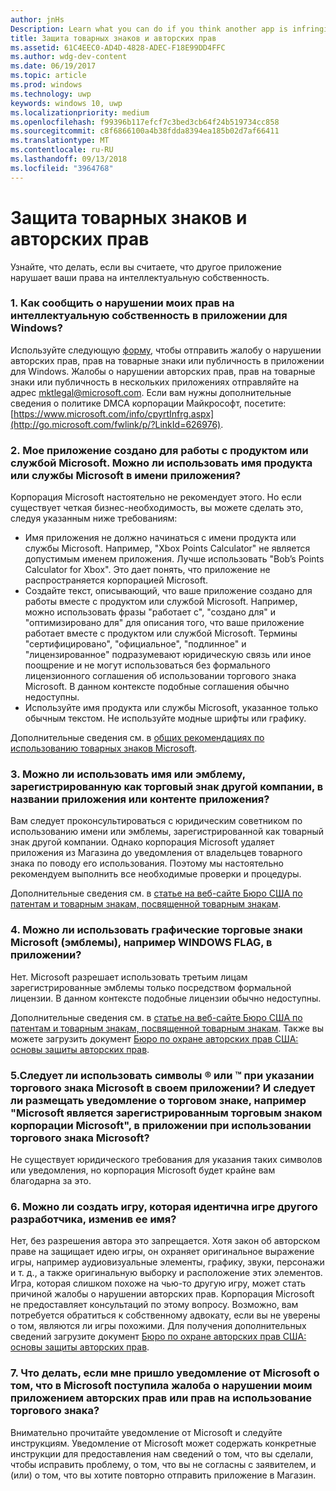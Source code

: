 ```yaml
---
author: jnHs
Description: Learn what you can do if you think another app is infringing on your intellectual property rights.
title: Защита товарных знаков и авторских прав
ms.assetid: 61C4EEC0-AD4D-4828-ADEC-F18E99DD4FFC
ms.author: wdg-dev-content
ms.date: 06/19/2017
ms.topic: article
ms.prod: windows
ms.technology: uwp
keywords: windows 10, uwp
ms.localizationpriority: medium
ms.openlocfilehash: f99396b117efcf7c3bed3cb64f24b519734cc858
ms.sourcegitcommit: c8f6866100a4b38fdda8394ea185b02d7af66411
ms.translationtype: MT
ms.contentlocale: ru-RU
ms.lasthandoff: 09/13/2018
ms.locfileid: "3964768"
---
```

# <a name="trademark-and-copyright-protection"></a>Защита товарных знаков и авторских прав


Узнайте, что делать, если вы считаете, что другое приложение нарушает ваши права на интеллектуальную собственность.

### <a name="1-how-may-i-report-an-infringement-of-my-intellectual-property-rights-within-a-windows-app"></a>1. Как сообщить о нарушении моих прав на интеллектуальную собственность в приложении для Windows?


Используйте следующую [форму](http://go.microsoft.com/fwlink/p/?LinkId=273879), чтобы отправить жалобу о нарушении авторских прав, прав на товарные знаки или публичность в приложении для Windows. Жалобы о нарушении авторских прав, прав на товарные знаки или публичность в нескольких приложениях отправляйте на адрес mktlegal@microsoft.com. Если вам нужны дополнительные сведения о политике DMCA корпорации Майкрософт, посетите: [https://www.microsoft.com/info/cpyrtInfrg.aspx](http://go.microsoft.com/fwlink/p/?LinkId=626976).

### <a name="2-i-created-my-app-to-work-with-a-microsoft-productservice-may-i-use-the-microsoft-productservice-name-in-the-name-of-my-app"></a>2. Мое приложение создано для работы с продуктом или службой Microsoft. Можно ли использовать имя продукта или службы Microsoft в имени приложения?


Корпорация Microsoft настоятельно не рекомендует этого. Но если существует четкая бизнес-необходимость, вы можете сделать это, следуя указанным ниже требованиям:

-   Имя приложения не должно начинаться с имени продукта или службы Microsoft. Например, "Xbox Points Calculator" не является допустимым именем приложения. Лучше использовать "Bob’s Points Calculator for Xbox". Это дает понять, что приложение не распространяется корпорацией Microsoft.
-   Создайте текст, описывающий, что ваше приложение создано для работы вместе с продуктом или службой Microsoft. Например, можно использовать фразы "работает с", "создано для" и "оптимизировано для" для описания того, что ваше приложение работает вместе с продуктом или службой Microsoft. Термины "сертифицировано", "официальное", "подлинное" и "лицензированное" подразумевают юридическую связь или иное поощрение и не могут использоваться без формального лицензионного соглашения об использовании торгового знака Microsoft. В данном контексте подобные соглашения обычно недоступны.
-   Используйте имя продукта или службы Microsoft, указанное только обычным текстом. Не используйте модные шрифты или графику.

Дополнительные сведения см. в [общих рекомендациях по использованию товарных знаков Microsoft](http://go.microsoft.com/fwlink/p/?LinkId=225434).

### <a name="3-is-it-ok-if-i-use-the-trademarked-name-or-logo-of-another-company-in-the-title-of-my-app-or-as-part-of-the-content-of-my-app"></a>3. Можно ли использовать имя или эмблему, зарегистрированную как торговый знак другой компании, в названии приложения или контенте приложения?


Вам следует проконсультироваться с юридическим советником по использованию имени или эмблемы, зарегистрированной как товарный знак другой компании. Однако корпорация Microsoft удаляет приложения из Магазина до уведомления от владельцев товарного знака по поводу его использования. Поэтому мы настоятельно рекомендуем выполнить все необходимые проверки и процедуры.

Дополнительные сведения см. в [статье на веб-сайте Бюро США по патентам и товарным знакам, посвященной товарным знакам](http://go.microsoft.com/fwlink/p/?LinkId=225271).

### <a name="4-may-i-use-microsofts-graphical-trademarks-logos-such-as-the-windows-flag-logo-in-my-app"></a>4. Можно ли использовать графические торговые знаки Microsoft (эмблемы), например WINDOWS FLAG, в приложении?


Нет. Microsoft разрешает использовать третьим лицам зарегистрированные эмблемы только посредством формальной лицензии. В данном контексте подобные лицензии обычно недоступны.

Дополнительные сведения см. в [статье на веб-сайте Бюро США по патентам и товарным знакам, посвященной товарным знакам](http://go.microsoft.com/fwlink/p/?LinkId=225271). Также вы можете загрузить документ [Бюро по охране авторских прав США: основы защиты авторских прав](http://go.microsoft.com/fwlink/p/?LinkID=225273).

### <a name="5-do-i-need-to-use-registered--or-trademark--symbols-when-i-refer-to-a-microsoft-trademark-in-my-app-and-must-i-when-using-a-microsoft-trademark-place-a-trademark-attribution-notice-in-my-app-for-example-microsoft-is-a-registered-trademark-of-the-microsoft-corporation"></a>5.Следует ли использовать символы ® или ™ при указании торгового знака Microsoft в своем приложении? И следует ли размещать уведомление о торговом знаке, например "Microsoft является зарегистрированным торговым знаком корпорации Microsoft", в приложении при использовании торгового знака Microsoft?


Не существует юридического требования для указания таких символов или уведомления, но корпорация Microsoft будет крайне вам благодарна за это.

### <a name="6-is-it-ok-if-i-make-a-game-that-is-identical-to-someone-elses-game-as-long-as-i-change-the-name"></a>6. Можно ли создать игру, которая идентична игре другого разработчика, изменив ее имя?


Нет, без разрешения автора это запрещается. Хотя закон об авторском праве на защищает идею игры, он охраняет оригинальное выражение игры, например аудиовизуальные элементы, графику, звуки, персонажи и т. д., а также оригинальную выборку и расположение этих элементов. Игра, которая слишком похоже на чью-то другую игру, может стать причиной жалобы о нарушении авторских прав. Корпорация Microsoft не предоставляет консультаций по этому вопросу. Возможно, вам потребуется обратиться к собственному адвокату, если вы не уверены о том, являются ли игры похожими. Для получения дополнительных сведений загрузите документ [Бюро по охране авторских прав США: основы защиты авторских прав](http://go.microsoft.com/fwlink/p/?LinkID=225273).

### <a name="7-what-should-i-do-if-i-get-a-notice-from-microsoft-telling-me-it-has-received-a-complaint-that-my-app-infringes-a-trademark-or-copyright"></a>7. Что делать, если мне пришло уведомление от Microsoft о том, что в Microsoft поступила жалоба о нарушении моим приложением авторских прав или прав на использование торгового знака?


Внимательно прочитайте уведомление от Microsoft и следуйте инструкциям. Уведомление от Microsoft может содержать конкретные инструкции для предоставления нам сведений о том, что вы сделали, чтобы исправить проблему, о том, что вы не согласны с заявителем, и (или) о том, что вы хотите повторно отправить приложение в Магазин.

 

 




